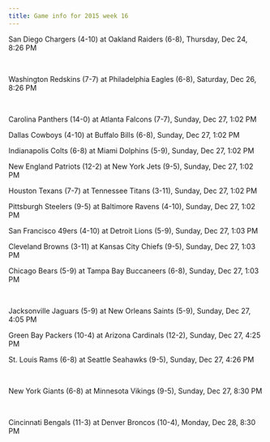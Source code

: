 ```yaml
---
title: Game info for 2015 week 16
---
```

San Diego Chargers (4-10) at Oakland Raiders (6-8), Thursday, Dec 24, 8:26 PM


<br/>

Washington Redskins (7-7) at Philadelphia Eagles (6-8), Saturday, Dec 26, 8:26 PM


<br/>

Carolina Panthers (14-0) at Atlanta Falcons (7-7), Sunday, Dec 27, 1:02 PM

Dallas Cowboys (4-10) at Buffalo Bills (6-8), Sunday, Dec 27, 1:02 PM

Indianapolis Colts (6-8) at Miami Dolphins (5-9), Sunday, Dec 27, 1:02 PM

New England Patriots (12-2) at New York Jets (9-5), Sunday, Dec 27, 1:02 PM

Houston Texans (7-7) at Tennessee Titans (3-11), Sunday, Dec 27, 1:02 PM

Pittsburgh Steelers (9-5) at Baltimore Ravens (4-10), Sunday, Dec 27, 1:02 PM

San Francisco 49ers (4-10) at Detroit Lions (5-9), Sunday, Dec 27, 1:03 PM

Cleveland Browns (3-11) at Kansas City Chiefs (9-5), Sunday, Dec 27, 1:03 PM

Chicago Bears (5-9) at Tampa Bay Buccaneers (6-8), Sunday, Dec 27, 1:03 PM


<br/>

Jacksonville Jaguars (5-9) at New Orleans Saints (5-9), Sunday, Dec 27, 4:05 PM

Green Bay Packers (10-4) at Arizona Cardinals (12-2), Sunday, Dec 27, 4:25 PM

St. Louis Rams (6-8) at Seattle Seahawks (9-5), Sunday, Dec 27, 4:26 PM


<br/>

New York Giants (6-8) at Minnesota Vikings (9-5), Sunday, Dec 27, 8:30 PM


<br/>

Cincinnati Bengals (11-3) at Denver Broncos (10-4), Monday, Dec 28, 8:30 PM

